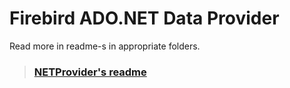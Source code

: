 Firebird ADO.NET Data Provider
==============================

Read more in readme-s in appropriate folders.

> ### [NETProvider's readme](./NETProvider/readme.txt)
